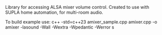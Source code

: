 Library for accessing ALSA mixer volume control.
Created to use with SUPLA home automation, for multi-room audio.

To build example use: 
c++ -std=c++23 amixer_sample.cpp amixer.cpp -o amixer -lasound -Wall -Wextra -Wpedantic -Werror
s